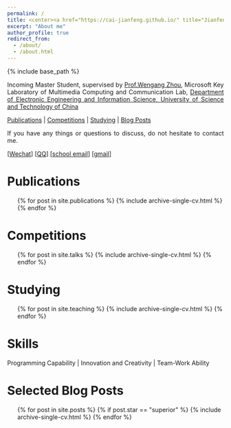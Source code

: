 ```yaml
---
permalink: /
title: <center><a href="https://cai-jianfeng.github.io/" title="Jianfeng Cai">Jianfeng Cai (蔡建峰)</a></center>
excerpt: "About me"
author_profile: true
redirect_from: 
  - /about/
  - /about.html
---
```


{% include base_path %}

<p style="text-align:justify; text-justify:inter-ideograph;">Incoming Master Student, supervised by <a href="http://staff.ustc.edu.cn/~zhwg/index.html" title="Wengang Zhou" target="_blank">Prof.Wengang Zhou</a>,
Microsoft Key Laboratory of Multimedia Computing and Communication Lab, 
<a href="https://eeis.ustc.edu.cn/main.htm" title="eeis-ustc" target="_blank">Department of Electronic Engineering and Information Science, University of Science and Technology of China</a></p>

<p style="text-align:justify; text-justify:inter-ideograph;"><a href="https://cai-jianfeng.github.io/publications/" title="publications">Publications</a> | <a href="https://cai-jianfeng.github.io/talks/" title="competitions">Competitions</a> | <a href="https://cai-jianfeng.github.io/teaching/" title="studying">Studying</a> | <a href="https://cai-jianfeng.github.io/year-archive/" title="blog">Blog Posts</a></p>

<p style="text-align:justify; text-justify:inter-ideograph;">If you have any things or questions to discuss, do not hesitate to contact me.</p>

[[Wechat](/images/wechat.jpg)] [[QQ](/images/qq.jpg)] [<a href="mailto:jfcai_1@stu.xidian.edu.cn" title="publications">school email</a>] [<a href="mailto:cjf1622613693@gmail.com" title="publications">gmail</a>]

Publications
======
  <ul>{% for post in site.publications %}
    {% include archive-single-cv.html %}
  {% endfor %}</ul>

Competitions
======
  <ul>{% for post in site.talks %}
    {% include archive-single-cv.html %}
  {% endfor %}</ul>

Studying
======
  <ul>{% for post in site.teaching %}
    {% include archive-single-cv.html %}
  {% endfor %}</ul>

Skills
======
<p style="text-align:justify; text-justify:inter-ideograph;">Programming Capability | Innovation and Creativity | Team-Work Ability</p>

Selected Blog Posts
======

<ul>{% for post in site.posts %}
    {% if post.star == "superior" %}
        {% include archive-single-cv.html %}
  {% endfor %}</ul>

[//]: # (<ul><li><a href="https://cai-jianfeng.github.io/posts/2023/09/blog-post-graduate-interview-experience/" target="_blank">保研经验分享&#40;夏令营+预推免&#41;</a></li>)

[//]: # (<li><a href="https://cai-jianfeng.github.io/posts/2023/10/blog-latex-basic/" target="_blank">latex 基础知识</a></li>)

[//]: # (<li><a href="https://cai-jianfeng.github.io/posts/2023/10/blog-latex-basic-2/" target="_blank">latex 基础知识2</a></li>)

[//]: # (<li><a href="https://cai-jianfeng.github.io/posts/2023/11/blog-ssd-replacement/" target="_blank">笔记本电脑固态硬盘更换扩容</a></li>)

[//]: # (<li><a href="https://cai-jianfeng.github.io/posts/2023/11/blog-diffusion-model/" target="_blank">The Basic Knowledge of Diffusion Model &#40;DM&#41;</a></li>)

[//]: # (<li><a href="https://cai-jianfeng.github.io/posts/2023/11/blog-improved-diffusion-model/" target="_blank">The Advanced Knowledge of Diffusion Model &#40;DM&#41;</a></li>)

[//]: # (<li><a href="https://cai-jianfeng.github.io/posts/2023/11/blog-score-based-generative-model/" target="_blank">The Basic Knowledge of Scored-based Generative Model</a></li>)

[//]: # (<li><a href="https://cai-jianfeng.github.io/posts/2023/11/blog-NLP-basic-knowledge" target="_blank">The Basic Knowledge of NLP</a></li>)

[//]: # (<li><a href="https://cai-jianfeng.github.io/posts/2023/12/blog-em_algorithm" target="_blank">The Basic Knowledge of Expectation Maximization Algorithm</a></li>)

[//]: # (<li><a href="https://cai-jianfeng.github.io/posts/2023/12/blog-llm" target="_blank">The Basic Knowledge of LLM</a></li>)

[//]: # (<li><a href="https://cai-jianfeng.github.io/post/2023/12/blog-hardware" target="_blank">The Basic Knowledge of Computer Hardware</a></li>)

[//]: # (<li><a href="https://cai-jianfeng.github.io/posts/2023/12/blog-code-pytorch-distributed/" target="_blank">The Basic Knowledge of PyTorch Distributed</a></li>)

[//]: # (<li><a href="https://cai-jianfeng.github.io/posts/2023/12/blog-code-pytorch-autograd/" target="_blank">The Basic Knowledge of PyTorch Autograd</a></li></ul>)